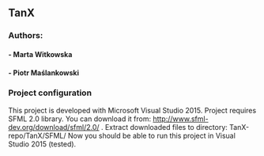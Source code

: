 ## TanX

### Authors:
#### - Marta Witkowska
#### - Piotr Maślankowski

### Project configuration
This project is developed with Microsoft Visual Studio 2015.
Project requires SFML 2.0 library. You can download it from:
http://www.sfml-dev.org/download/sfml/2.0/ . Extract downloaded files to directory:
TanX-repo/TanX/SFML/
Now you should be able to run this project in Visual Studio 2015 (tested).
